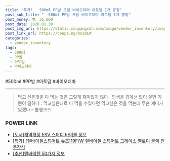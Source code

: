```yaml
--- 
title: "특가!   500ml PP밤 크림 바이오더마 아토덤 1개 증정" 
post_sub_title: "  500ml PP밤 크림 바이오더마 아토덤 1개 증정" 
post_money: ₩. 36,000 
post_date: 2020.01.30 
post_img_url: https://static.coupangcdn.com/image/vendor_inventory/images/2018/09/14/13/3/cccd3532-2275-40b0-8901-de36f888a5bd.jpg 
post_link_url: https://coupa.ng/bnI0LW 
categories: 
  - vendor_inventory 
tags: 
  - 500ml 
  - PP밤 
  - 아토덤 
  - 바이오더마 
--- 
```

  #500ml #PP밤 #아토덤 #바이오더마 
<hr> 

> 먹고 싶은것을 다 먹는 것은 그렇게 재미있지 않다 . 인생을 경계선 없이 살면 기쁨이 덜하다 . 먹고싶은대로 다 먹을 수있다면 먹고싶은 것을 먹는데 무슨 재미가 있겠나 – 톰행크스 


### POWER LINK

* <a href="https://blog.naver.com/sakai111/221764861091" target="_blank">[도서]개역개정 ESV 스터디 바이블 정보</a>
* <a href="https://blog.naver.com/an0733/221788612869" target="_blank">[특가] [질바이질스튜어트 슈즈]19F/W 질바이질 스튜어트 그레이스 멜로디 블랙 진주장식</a>
* <a href="https://blog.naver.com/fasyy4321/221786061723" target="_blank">[추천]텐바이텐 50가지 정보</a>
